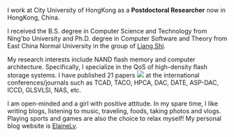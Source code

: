 I work at City University of HongKong as a **Postdoctoral Researcher** now in HongKong, China.

I received the B.S. degree in Computer Science and Technology from Ning'bo University and Ph.D. degree in Computer Software and Theory from East China Normal University in the group of [Liang Shi](https://faculty.ecnu.edu.cn/_s16/sl2_13905/main.psp).

My research interests include NAND flash memory and computer architecture. Specifically, I specialize in the QoS of high-density flash storage systems.
I have published 21 papers <a href='https://scholar.google.com/citations?user=9F9NYH4AAAAJ'><img src="https://img.shields.io/endpoint?logo=Google%20Scholar&url=https%3A%2F%2Fcdn.jsdelivr.net%2Fgh%2Felainelv%2Felainelv.github.io@google-scholar-stats%2Fgs_data_shieldsio.json&labelColor=f6f6f6&color=9cf&style=flat&label=citations"></a> at the international conferences/journals such as TCAD, TACO, HPCA, DAC, DATE, ASP-DAC, ICCD, GLSVLSI, NAS, etc.

I am open-minded and a girl with positive attitude. In my spare time, I like writing blogs, listening to music, traveling, foods, taking photos and vlogs. Playing sports and games are also the choice to relax myself!
My personal blog website is [ElaineLv](https://elainelv.github.io/lv).

